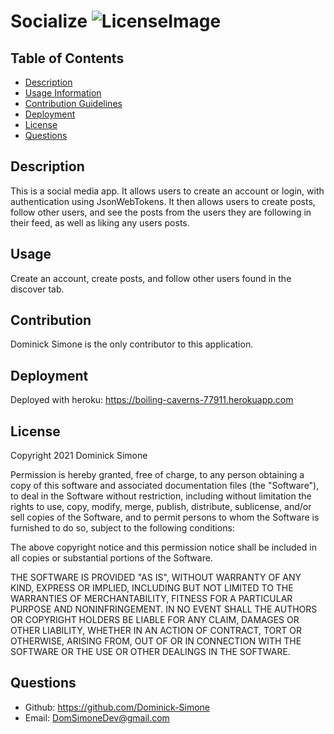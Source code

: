 # Socialize ![LicenseImage](https://img.shields.io/badge/License-MIT-yellow.svg)

## Table of Contents
* [Description](#Description)
* [Usage Information](#Usage)
* [Contribution Guidelines](#Contribution)
* [Deployment](#Deployment)
* [License](#License)
* [Questions](#Questions)

## Description
This is a social media app. It allows users to create an account or login, with authentication using JsonWebTokens. It then allows users to create posts, follow other users, and see the posts from the users they are following in their feed, as well as liking any users posts.
  
## Usage
Create an account, create posts, and follow other users found in the discover tab.

## Contribution
Dominick Simone is the only contributor to this application.
  
## Deployment
Deployed with heroku: https://boiling-caverns-77911.herokuapp.com

## License
Copyright 2021 Dominick Simone

Permission is hereby granted, free of charge, to any person obtaining a copy of this software and associated documentation files (the "Software"), to deal in the Software without restriction, including without limitation the rights to use, copy, modify, merge, publish, distribute, sublicense, and/or sell copies of the Software, and to permit persons to whom the Software is furnished to do so, subject to the following conditions:
      
The above copyright notice and this permission notice shall be included in all copies or substantial portions of the Software.
      
THE SOFTWARE IS PROVIDED "AS IS", WITHOUT WARRANTY OF ANY KIND, EXPRESS OR IMPLIED, INCLUDING BUT NOT LIMITED TO THE WARRANTIES OF MERCHANTABILITY, FITNESS FOR A PARTICULAR PURPOSE AND NONINFRINGEMENT. IN NO EVENT SHALL THE AUTHORS OR COPYRIGHT HOLDERS BE LIABLE FOR ANY CLAIM, DAMAGES OR OTHER LIABILITY, WHETHER IN AN ACTION OF CONTRACT, TORT OR OTHERWISE, ARISING FROM, OUT OF OR IN CONNECTION WITH THE SOFTWARE OR THE USE OR OTHER DEALINGS IN THE SOFTWARE.

## Questions 
* Github: https://github.com/Dominick-Simone
* Email: DomSimoneDev@gmail.com
